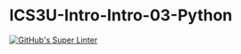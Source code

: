 # ICS3U-Intro-Intro-03-Python

[![GitHub's Super Linter](https://github.com/Samuel-Webster-178/ICS3U-Intro-Intro-03/workflows/GitHub's%20Super%20Linter/badge.svg)](https://github.com/Samuel-Webster-178/ICS3U-Intro-Intro-03/actions)
